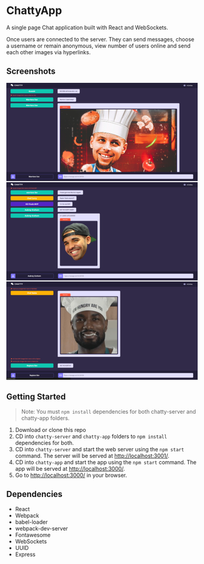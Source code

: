 ChattyApp
=====================

A single page Chat application built with React and WebSockets.

Once users are connected to the server. They can send messages, choose a username or remain anonymous, view number of users online and send each other images via hyperlinks.

## Screenshots
![screenshot description"](https://github.com/DTran23/ChattyApp/blob/master/docs/main-image.png)
![screenshot description"](https://github.com/DTran23/ChattyApp/blob/master/docs/drizzy.png)
![screenshot description"](https://github.com/DTran23/ChattyApp/blob/master/docs/final.png)


## Getting Started
> Note: You must `npm install` dependencies for both chatty-server and chatty-app folders.

1. Download or clone this repo
2. CD into `chatty-server` and `chatty-app` folders to `npm install` dependencies for both.
3. CD into `chatty-server` and start the web server using the `npm start` command. The server will be served at <http://localhost:3001/>.
4. CD into `chatty-app` and start the app using the `npm start` command. The app will be served at <http://localhost:3000/>.
4. Go to <http://localhost:3000/> in your browser.


## Dependencies

* React
* Webpack
* babel-loader
* webpack-dev-server
* Fontawesome
* WebSockets
* UUID
* Express
